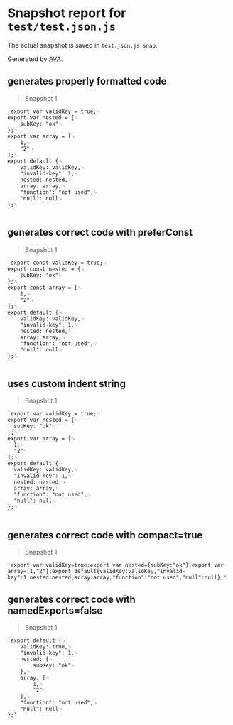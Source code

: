# Snapshot report for `test/test.json.js`

The actual snapshot is saved in `test.json.js.snap`.

Generated by [AVA](https://avajs.dev).

## generates properly formatted code

> Snapshot 1

    `export var validKey = true;␊
    export var nested = {␊
    	subKey: "ok"␊
    };␊
    export var array = [␊
    	1,␊
    	"2"␊
    ];␊
    export default {␊
    	validKey: validKey,␊
    	"invalid-key": 1,␊
    	nested: nested,␊
    	array: array,␊
    	"function": "not used",␊
    	"null": null␊
    };␊
    `

## generates correct code with preferConst

> Snapshot 1

    `export const validKey = true;␊
    export const nested = {␊
    	subKey: "ok"␊
    };␊
    export const array = [␊
    	1,␊
    	"2"␊
    ];␊
    export default {␊
    	validKey: validKey,␊
    	"invalid-key": 1,␊
    	nested: nested,␊
    	array: array,␊
    	"function": "not used",␊
    	"null": null␊
    };␊
    `

## uses custom indent string

> Snapshot 1

    `export var validKey = true;␊
    export var nested = {␊
      subKey: "ok"␊
    };␊
    export var array = [␊
      1,␊
      "2"␊
    ];␊
    export default {␊
      validKey: validKey,␊
      "invalid-key": 1,␊
      nested: nested,␊
      array: array,␊
      "function": "not used",␊
      "null": null␊
    };␊
    `

## generates correct code with compact=true

> Snapshot 1

    'export var validKey=true;export var nested={subKey:"ok"};export var array=[1,"2"];export default{validKey:validKey,"invalid-key":1,nested:nested,array:array,"function":"not used","null":null};'

## generates correct code with namedExports=false

> Snapshot 1

    `export default {␊
    	validKey: true,␊
    	"invalid-key": 1,␊
    	nested: {␊
    		subKey: "ok"␊
    	},␊
    	array: [␊
    		1,␊
    		"2"␊
    	],␊
    	"function": "not used",␊
    	"null": null␊
    };`
